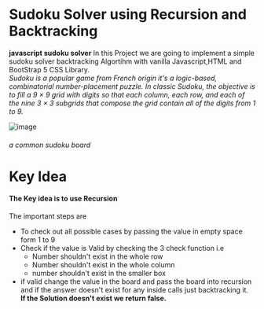 # Sudoku Solver using Recursion and Backtracking
**javascript sudoku solver** 
In this Project we are going to implement a simple sudoku solver backtracking Algortihm with vanilla Javascript,HTML and BootStrap 5 CSS Library.
<br>
<i> Sudoku is a popular game from French origin it's a logic-based, combinatorial number-placement puzzle. In classic Sudoku, the objective is to fill a 9 × 9 grid with digits so that each column, each row, and each of the nine 3 × 3 subgrids that compose the grid contain all of the digits from 1 to 9.</i>

![image](https://user-images.githubusercontent.com/96680040/218298376-a0d8f219-9e2a-4936-bfb0-2f782f3c542d.png)
<h6>a common sudoku board</h6>
<h1> Key Idea </h1>
<h4>The Key idea is to use Recursion </h4>
The important steps are
<ul>
<li>To check out all possible cases by passing the value in empty space form 1 to 9</li>
<li>Check if the value is Valid by checking the 3 check function i.e
  <ul>
  <li>Number shouldn't exist in the whole row
  </li>
  <li>Number shouldn't exist in the whole column
  </li>
  <li>number shouldn't exist in the smaller box
  </li>
  </ul>
</li>
<li>if valid change the value in the board and pass the board into recursion and if the answer doesn't exist for any inside calls just backtracking it.</li>
<b>If the Solution doesn't exist we return false.</b>
</ul>
